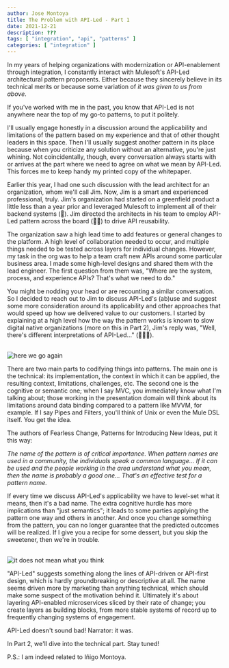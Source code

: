```yaml
---
author: Jose Montoya
title: The Problem with API-Led - Part 1
date: 2021-12-21
description: ???
tags: [ "integration", "api", "patterns" ]
categories: [ "integration" ]
---
```


In my years of helping organizations with modernization or API-enablement through integration, I constantly interact with Mulesoft's API-Led architectural pattern proponents. Either because they sincerely believe in its technical merits or because some variation of _it was given to us from above_.

If you've worked with me in the past, you know that API-Led is not anywhere near the top of my go-to patterns, to put it politely.

I'll usually engage honestly in a discussion around the applicability and limitations of the pattern based on my experience and that of other thought leaders in this space. Then I'll usually suggest another pattern in its place because when you criticize any solution without an alternative, you're just whining. Not coincidentally, though, every conversation always starts with or arrives at the part where we need to agree on what we mean by API-Led. This forces me to keep handy my printed copy of the whitepaper.

Earlier this year, I had one such discussion with the lead architect for an organization, whom we'll call Jim. Now, Jim is a smart and experienced professional, truly. Jim's organization had started on a greenfield product a little less than a year prior and leveraged Mulesoft to implement all of their backend systems (🚩). Jim directed the architects in his team to employ API-Led pattern across the board (🚩🚩) to drive API reusability.

The organization saw a high lead time to add features or general changes to the platform. A high level of collaboration needed to occur, and multiple things needed to be tested across layers for individual changes. However, my task in the org was to help a team craft new APIs around some particular business area. I made some high-level designs and shared them with the lead engineer. The first question from them was, "Where are the system, process, and experience APIs? That's what we need to do."

You might be nodding your head or are recounting a similar conversation. So I decided to reach out to Jim to discuss API-Led's (ab)use and suggest some more consideration around its applicability and other approaches that would speed up how we delivered value to our customers. I started by explaining at a high level how the way the pattern works is known to slow digital native organizations (more on this in Part 2), Jim's reply was, "Well, there's different interpretations of API-Led…" (🚩🚩🚩).

<br/>
<img class="rounded img-fluid" src="https://i.imgflip.com/2ze11z.jpg" alt="here we go again" />
<br/>

There are two main parts to codifying things into patterns. The main one is the technical: its implementation, the context in which it can be applied, the resulting context, limitations, challenges, etc. The second one is the cognitive or semantic one; when I say MVC, you immediately know what I'm talking about; those working in the presentation domain will think about its limitations around data binding compared to a pattern like MVVM, for example. If I say Pipes and Filters, you'll think of Unix or even the Mule DSL itself. You get the idea.

The authors of Fearless Change, Patterns for Introducing New Ideas, put it this way:

_The name of the pattern is of critical importance. When pattern names are used in a community, the individuals speak a common language… If it can be used and the people working in the area understand what you mean, then the name is probably a good one… That's an effective test for a pattern name._

If every time we discuss API-Led's applicability we have to level-set what it means, then it's a bad name. The extra cognitive hurdle has more implications than "just semantics"; it leads to some parties applying the pattern one way and others in another. And once you change something from the pattern, you can no longer guarantee that the predicted outcomes will be realized. If I give you a recipe for some dessert, but you skip the sweetener, then we're in trouble.

<br/>
<img class="rounded img-fluid" src="https://i.imgflip.com/5ymcj9.jpg" alt="it does not mean what you think" />
<br/>

"API-Led" suggests something along the lines of API-driven or API-first design, which is hardly groundbreaking or descriptive at all. The name seems driven more by marketing than anything technical, which should make some suspect of the motivation behind it. Ultimately it's about layering API-enabled microservices sliced by their rate of change; you create layers as building blocks, from more stable systems of record up to frequently changing systems of engagement.

API-Led doesn't sound bad! Narrator: it was.

In Part 2, we'll dive into the technical part. Stay tuned!

P.S.: I am indeed related to Iñigo Montoya.
